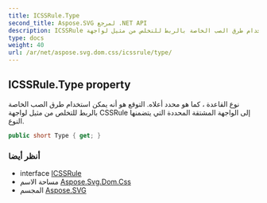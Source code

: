 ```yaml
---
title: ICSSRule.Type
second_title: Aspose.SVG لمرجع .NET API
description: ICSSRule ملكية. نوع القاعدة  كما هو محدد أعلاه. التوقع هو أنه يمكن استخدام طرق الصب الخاصة بالربط للتخلص من مثيل لواجهة CSSRule إلى الواجهة المشتقة المحددة التي يتضمنها النوع.
type: docs
weight: 40
url: /ar/net/aspose.svg.dom.css/icssrule/type/
---
```

## ICSSRule.Type property

نوع القاعدة ، كما هو محدد أعلاه. التوقع هو أنه يمكن استخدام طرق الصب الخاصة بالربط للتخلص من مثيل لواجهة CSSRule إلى الواجهة المشتقة المحددة التي يتضمنها النوع.

```csharp
public short Type { get; }
```

### أنظر أيضا

* interface [ICSSRule](../)
* مساحة الاسم [Aspose.Svg.Dom.Css](../../icssrule/)
* المجسم [Aspose.SVG](../../../)


